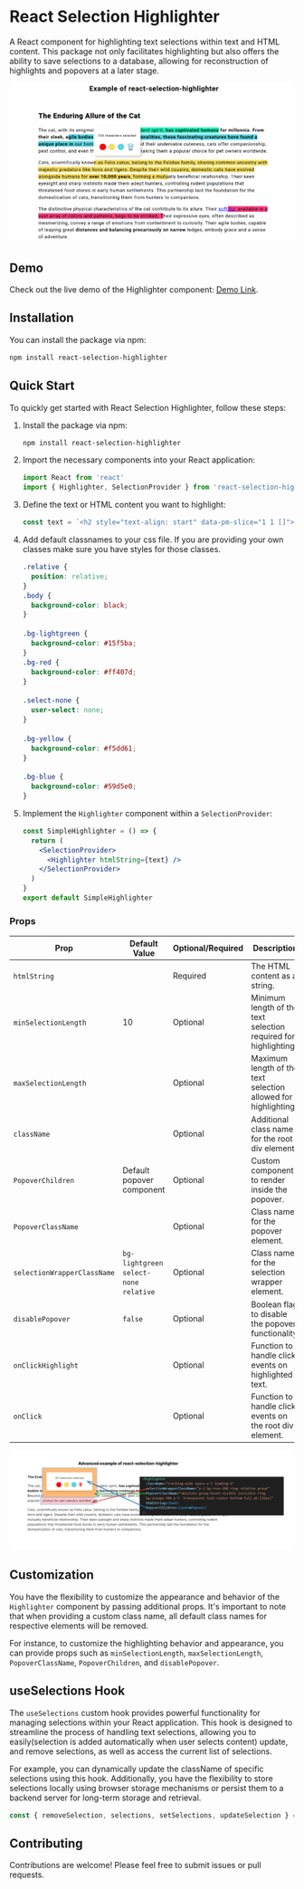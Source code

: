 # React Selection Highlighter

A React component for highlighting text selections within text and HTML content. This package not only facilitates highlighting but also offers the ability to save selections to a database, allowing for reconstruction of highlights and popovers at a later stage.

<div align="center">
        <a href="#" title="React Selection Highlighter">
            <img src="https://raw.githubusercontent.com/amrit260/react-selection-highlighter/main/demo.png" alt="demo" />
        </a>
</div>

## Demo

Check out the live demo of the Highlighter component: [Demo Link](https://amrit260.github.io/react-selection-highlighter/).

## Installation

You can install the package via npm:

```bash
npm install react-selection-highlighter
```

## Quick Start

To quickly get started with React Selection Highlighter, follow these steps:

1. Install the package via npm:

   ```bash
   npm install react-selection-highlighter
   ```

2. Import the necessary components into your React application:

   ```jsx
   import React from 'react'
   import { Highlighter, SelectionProvider } from 'react-selection-highlighter'
   ```

3. Define the text or HTML content you want to highlight:

   ```jsx
   const text = `<h2 style="text-align: start" data-pm-slice="1 1 []"><strong>The Enduring Allure of the Cat</strong></h2><p style="text-align: start">The cat, with its enigmatic gaze and independent spirit, <strong>has captivated humans for millennia. From their sleek, agile bodies to their playful personalities, these fascinating creatures have found a unique place in</strong> our homes and hearts. Beyond their undeniable cuteness, cats offer companionship, pest control, and even therapeutic benefits, making them a popular choice for pet owners worldwide.</p><p style="text-align: start">Cats, scientifically known as Felis catus, belong to the Felidae family, sharing common ancestry with majestic predators like lions and tigers. Despite their wild cousins, domestic cats have evolved alongside humans for <strong>over 10,000 years</strong>, forming a mutually beneficial relationship. Their keen eyesight and sharp instincts made them adept hunters, controlling rodent populations that threatened food stores in early human settlements. This partnership laid the foundation for the domestication of cats, transitioning them from hunters to companions.</p><p style="text-align: start">The distinctive physical characteristics of the cat contribute to its allure. Their <a target="_blank" rel="noopener noreferrer nofollow" href="https://en.wikipedia.org/wiki/Cat">soft fur,</a> available in a vast array of colors and patterns, begs to be stroked. Their expressive eyes, often described as mesmerizing, convey a range of emotions from contentment to curiosity. Their agile bodies, capable of leaping great <strong>distances and balancing precariously on narrow</strong> ledges, embody grace and a sense of adventure.</p>`
   ```

4. Add default classnames to your css file. If you are providing your own classes make sure you have styles for those classes.

   ```css
   .relative {
     position: relative;
   }
   .body {
     background-color: black;
   }

   .bg-lightgreen {
     background-color: #15f5ba;
   }
   .bg-red {
     background-color: #ff407d;
   }

   .select-none {
     user-select: none;
   }

   .bg-yellow {
     background-color: #f5dd61;
   }

   .bg-blue {
     background-color: #59d5e0;
   }
   ```

5. Implement the `Highlighter` component within a `SelectionProvider`:

   ```jsx
   const SimpleHighlighter = () => {
     return (
       <SelectionProvider>
         <Highlighter htmlString={text} />
       </SelectionProvider>
     )
   }
   export default SimpleHighlighter
   ```

### Props

| Prop                        | Default Value                        | Optional/Required | Description                                                     |
| --------------------------- | ------------------------------------ | ----------------- | --------------------------------------------------------------- |
| `htmlString`                |                                      | Required          | The HTML content as a string.                                   |
| `minSelectionLength`        | 10                                   | Optional          | Minimum length of the text selection required for highlighting. |
| `maxSelectionLength`        |                                      | Optional          | Maximum length of the text selection allowed for highlighting.  |
| `className`                 |                                      | Optional          | Additional class name for the root div element.                 |
| `PopoverChildren`           | Default popover component            | Optional          | Custom component to render inside the popover.                  |
| `PopoverClassName`          |                                      | Optional          | Class name for the popover element.                             |
| `selectionWrapperClassName` | `bg-lightgreen select-none relative` | Optional          | Class name for the selection wrapper element.                   |
| `disablePopover`            | `false`                              | Optional          | Boolean flag to disable the popover functionality.              |
| `onClickHighlight`          |                                      | Optional          | Function to handle click events on highlighted text.            |
| `onClick`                   |                                      | Optional          | Function to handle click events on the root div element.        |

<div align="center">
        <a href="#" title="Customization">
            <img src="https://raw.githubusercontent.com/amrit260/react-selection-highlighter/main/example.png" alt="demo" />
        </a>
</div>

## Customization

You have the flexibility to customize the appearance and behavior of the `Highlighter` component by passing additional props. It's important to note that when providing a custom class name, all default class names for respective elements will be removed.

For instance, to customize the highlighting behavior and appearance, you can provide props such as `minSelectionLength`, `maxSelectionLength`, `PopoverClassName`, `PopoverChildren`, and `disablePopover`.

## useSelections Hook

The `useSelections` custom hook provides powerful functionality for managing selections within your React application. This hook is designed to streamline the process of handling text selections, allowing you to easily(selection is added automatically when user selects content) update, and remove selections, as well as access the current list of selections.

For example, you can dynamically update the className of specific selections using this hook. Additionally, you have the flexibility to store selections locally using browser storage mechanisms or persist them to a backend server for long-term storage and retrieval.

```js
const { removeSelection, selections, setSelections, updateSelection } = useSelections()
```

## Contributing

Contributions are welcome! Please feel free to submit issues or pull requests.
